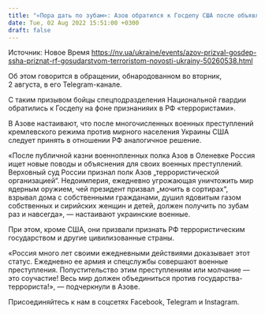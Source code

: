 ```yaml
---
title: "«Пора дать по зубам»: Азов обратился к Госдепу США после объявления его бойцов «террористами» в РФ"
date: Tue, 02 Aug 2022 15:51:00 +0300
draft: false
---
```

Источник: Новое Время https://nv.ua/ukraine/events/azov-prizval-gosdep-ssha-priznat-rf-gosudarstvom-terroristom-novosti-ukrainy-50260538.html


Об этом говорится в обращении, обнародованном во вторник, 2 августа, в его Telegram-канале.

С таким призывом бойцы спецподразделения Национальной гвардии обратились к Госдепу на фоне признанияих в РФ «террористами».

В Азове настаивают, что после многочисленных военных преступлений кремлевского режима против мирного населения Украины США следует принять в отношении РФ аналогичное решение.

«После публичной казни военнопленных полка Азов в Оленевке Россия ищет новые поводы и объяснения для своих военных преступлений. Верховный суд России признал полк Азов „террористической организацией“. Недоимперия, ежедневно угрожающая уничтожить мир ядерным оружием, чей президент призвал „мочить в сортирах“, взрывал дома с собственными гражданами, душил ядовитым газом собственных и сирийских женщин и детей, должен получить по зубам раз и навсегда», — настаивают украинские военные.

При этом, кроме США, они призвали признать РФ террористическим государством и другие цивилизованные страны.

«Россия много лет своими ежедневными действиями доказывает этот статус. Ежедневно ее армия и спецслужбы совершают военные преступления. Попустительство этим преступлениям или молчание — это соучастие! Весь мир должен объединиться против государства-террориста!», — подчеркнули в Азове.

Присоединяйтесь к нам в соцсетях Facebook, Telegram и Instagram.
